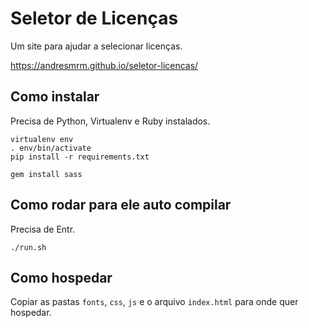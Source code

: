 # Seletor de Licenças

Um site para ajudar a selecionar licenças.

https://andresmrm.github.io/seletor-licencas/

## Como instalar

Precisa de Python, Virtualenv e Ruby instalados.

    virtualenv env
    . env/bin/activate
    pip install -r requirements.txt
    
    gem install sass
    
## Como rodar para ele auto compilar

Precisa de Entr.
    
    ./run.sh
    
## Como hospedar

Copiar as pastas `fonts`, `css`, `js` e o arquivo `index.html` para onde quer hospedar.
